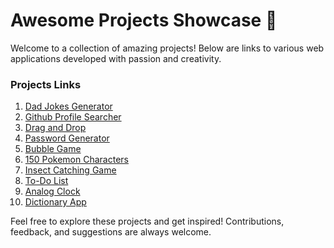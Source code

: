 # Awesome Projects Showcase 🚀

Welcome to a collection of amazing projects! Below are links to various web applications developed with passion and creativity.

### Projects Links

1. [Dad Jokes Generator](https://dad-jokes-project1.netlify.app/)
2. [Github Profile Searcher](https://github-profile-searcher-project2.netlify.app/)
3. [Drag and Drop](https://drag-and-drop-project3.netlify.app/)
4. [Password Generator](https://password-generator-project4.netlify.app/)
5. [Bubble Game](https://bubblegame-project5.netlify.app/)
6. [150 Pokemon Characters](https://pokemon-characters-project6.netlify.app/)
7. [Insect Catching Game](https://insect-catching-game-project-7.netlify.app/)
8. [To-Do List](https://todo-list-project8.netlify.app/)
9. [Analog Clock](https://analog-clock-project9.netlify.app/)
10. [Dictionary App](https://dictionary-app-project10.netlify.app/)

Feel free to explore these projects and get inspired! Contributions, feedback, and suggestions are always welcome.
